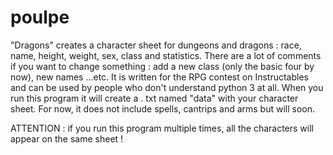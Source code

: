 # poulpe
"Dragons" creates a character sheet for dungeons and dragons : race, name, height, weight, sex, class and statistics. 
There are a lot of comments if you want to change something : add a new class (only the basic four by now), new names ...etc. 
It is written for the RPG contest on Instructables and can be used by people who don't understand python 3 at all.
When you run this program it will create a . txt named "data" with your character sheet.
For now, it does not include spells, cantrips and arms but will soon.

ATTENTION : if you run this program multiple times, all the characters will appear on the same sheet !

